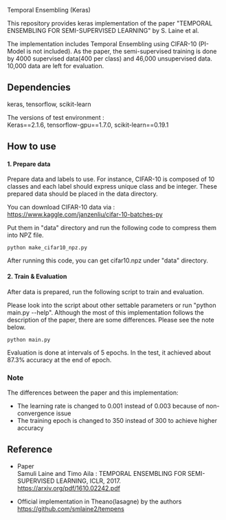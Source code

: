 Temporal Ensembling (Keras)

This repository provides keras implementation of the paper "TEMPORAL ENSEMBLING FOR SEMI-SUPERVISED LEARNING" by S. Laine et al.

The implementation includes Temporal Ensembling using CIFAR-10 (PI-Model is not included).
As the paper, the semi-supervised training is done by 4000 supervised data(400 per class) and 46,000 unsupervised data.
10,000 data are left for evaluation.


## Dependencies
keras, tensorflow, scikit-learn

The versions of test environment :  
Keras==2.1.6, tensorflow-gpu==1.7.0, scikit-learn==0.19.1

## How to use

#### 1. Prepare data

Prepare data and labels to use. For instance, CIFAR-10 is composed of 10 classes and each label should express unique class and be integer. These prepared data should be placed in the data directory.

You can download CIFAR-10 data via :  
https://www.kaggle.com/janzenliu/cifar-10-batches-py

Put them in "data" directory and run the following code to compress them into NPZ file.

```
python make_cifar10_npz.py
```

After running this code, you can get cifar10.npz under "data" directory.

#### 2. Train & Evaluation
After data is prepared, run the following script to train and evaluation.

Please look into the script about other settable parameters or run "python main.py --help". Although the most of this implementation follows the description of the paper, there are some differences. Please see the note below.

```
python main.py
```
Evaluation is done at intervals of 5 epochs.
In the test, it achieved about 87.3% accuracy at the end of epoch.

### Note
The differences between the paper and this implementation:
- The learning rate is changed to 0.001 instead of 0.003 because of non-convergence issue
- The training epoch is changed to 350 instead of 300 to achieve higher accuracy


## Reference
* Paper  
 Samuli Laine and Timo Aila : TEMPORAL ENSEMBLING FOR SEMI-SUPERVISED LEARNING, ICLR, 2017.  
 https://arxiv.org/pdf/1610.02242.pdf

* Official implementation in Theano(lasagne) by the authors
https://github.com/smlaine2/tempens
